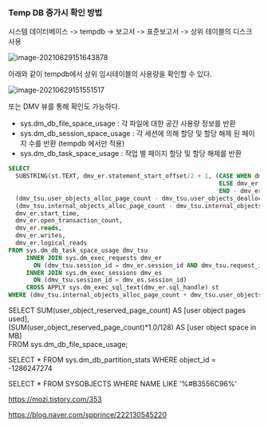 ### Temp DB 증가시 확인 방법



시스템 데이터베이스 -> tempdb -> 보고서 -> 표준보고서 -> 상위 테이블의 디스크 사용

![image-20210629151643878](C:\Users\mkjung.KSYSTEM\AppData\Roaming\Typora\typora-user-images\image-20210629151643878.png)



아래와 같이 tempdb에서 상위 임시테이블의 사용량을 확인할 수 있다.

![image-20210629151551517](C:\Users\mkjung.KSYSTEM\AppData\Roaming\Typora\typora-user-images\image-20210629151551517.png)



또는 DMV 뷰를 통해 확인도 가능하다.

- sys.dm_db_file_space_usage :  각 파일에 대한 공간 사용량 정보를 반환
- sys.dm_db_session_space_usage : 각 세션에 의해 할당 및 할당 해제 된 페이지 수를 반환 (tempdb 에서만 적용)
- sys.dm_db_task_space_usage : 작업 별 페이지 할당 및 할당 해제를 반환

 

```sql
SELECT
  SUBSTRING(st.TEXT, dmv_er.statement_start_offset/2 + 1, (CASE WHEN dmv_er.statement_end_offset = -1 THEN LEN(CONVERT(NVARCHAR(MAX),st.TEXT)) * 2
                                                           ELSE dmv_er.statement_end_offset
                                                           END - dmv_er.statement_start_offset)/2) AS Query_Text,
  (dmv_tsu.user_objects_alloc_page_count - dmv_tsu.user_objects_dealloc_page_count) AS OutStanding_user_objects_page_counts,
  (dmv_tsu.internal_objects_alloc_page_count - dmv_tsu.internal_objects_dealloc_page_count) AS OutStanding_internal_objects_page_counts,
  dmv_er.start_time,
  dmv_er.open_transaction_count,
  dmv_er.reads,
  dmv_er.writes,
  dmv_er.logical_reads
FROM sys.dm_db_task_space_usage dmv_tsu
     INNER JOIN sys.dm_exec_requests dmv_er
       ON (dmv_tsu.session_id = dmv_er.session_id AND dmv_tsu.request_id = dmv_er.request_id)
     INNER JOIN sys.dm_exec_sessions dmv_es
       ON (dmv_tsu.session_id = dmv_es.session_id)
     CROSS APPLY sys.dm_exec_sql_text(dmv_er.sql_handle) st
WHERE (dmv_tsu.internal_objects_alloc_page_count + dmv_tsu.user_objects_alloc_page_count) > 0
```



SELECT SUM(user_object_reserved_page_count) AS [user object pages used],  
(SUM(user_object_reserved_page_count)*1.0/128) AS [user object space in MB]  
FROM sys.dm_db_file_space_usage;



SELECT * FROM sys.dm_db_partition_stats WHERE object_id = -1286247274


SELECT  * FROM SYSOBJECTS WHERE NAME LIKE '%#B3556C96%'



https://mozi.tistory.com/353



https://blog.naver.com/spprince/222130545220
